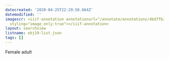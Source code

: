 ```yaml
---
datecreated: '2020-04-25T22:29:58.664Z'
datemodified: ''
imagescr: <iiif-annotation annotationurl="/annotate/annotations/4bd7fb2e-8744-11ea-adb8-5254008afee6.json"
  styling="image_only:true"></iiif-annotation>
layout: searchview
listname: obj19-list.json
tags: []
---
```

Female adult